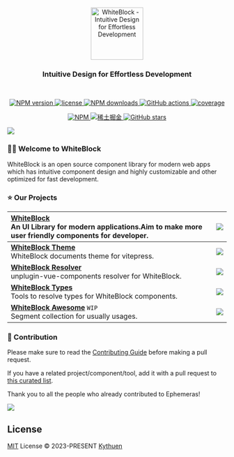 <p align="center">
  <br>
  <a href="https://github.com/Kythuen/white-block">
    <img src="https://cdn.jsdelivr.net/gh/Kythuen/static/logos/white-block/dark.png" alt="WhiteBlock - Intuitive Design for Effortless Development" height="120">
  </a>
</p>
<h3 align="center">Intuitive Design for Effortless Development</h3>
<br>

<p align="center">
  <a href="https://www.npmjs.com/package/white-block" target="__blank">
    <img src="https://img.shields.io/npm/v/white-block?color=a1b858" alt="NPM version">
  </a>
  <a href="https://github.com/Kythuen/white-block/blob/main/LICENSE" target="__blank">
    <img src="https://img.shields.io/npm/l/white-block" alt="license">
  </a>
  <a href="https://www.npmjs.com/package/white-block" target="__blank">
    <img src="https://img.shields.io/npm/dm/white-block" alt="NPM downloads">
  </a>
  <a href="https://github.com/Kythuen/white-block/actions/workflows/release.yml" target="__blank">
    <img src="https://img.shields.io/github/actions/workflow/status/Kythuen/white-block/release.yml" alt="GitHub actions">
  </a>
  <a href="https://codecov.io/gh/Kythuen/white-block" target="__blank">
    <img src="https://img.shields.io/codecov/c/github/Kythuen/white-block?flag=core" alt="coverage">
  </a>
</p>
<p align="center">
  <a href="https://www.npmjs.com/~white-block">
    <img src="https://img.shields.io/badge/NPM-CB3837.svg?logo=npm&logoColor=white" alt="NPM">
  </a>
  <a href="https://juejin.cn/user/3526835391969069/posts">
    <img src="https://img.shields.io/badge/稀土掘金-007FFF.svg?logo=juejin&logoColor=white" alt="稀土掘金">
  </a>
  <a href="https://github.com/Kythuen/white-block" target="__blank">
    <img alt="GitHub stars" src="https://img.shields.io/github/stars/Kythuen/white-block?style=social">
  </a>
</p>


![](https://raw.githubusercontent.com/andreasbm/readme/master/assets/lines/rainbow.png)


### 👋🏻 Welcome to WhiteBlock

WhiteBlock is an open source component library for modern web apps which has intuitive component design and highly customizable and other optimized for fast development.

### ⭐️ Our Projects

| [**WhiteBlock**][white-block-link]<br/>An UI Library for modern applications.Aim to make more user friendly components for developer. | [![][white-block-cover]][white-block-link]   |
| :----------------------------------------------------------------------------------------------------------------------------------------------------------------------------------------------------------------------------------------------------------------------------------------------------------- | :----------------------------------------- |
| [**WhiteBlock Theme**][white-block-vitepress-link]<br/>WhiteBlock documents theme for vitepress. | [![][white-block-vitepress-cover]][white-block-vitepress-link]   |
| [**WhiteBlock Resolver**][white-block-resolver-link]<br/>unplugin-vue-components resolver for WhiteBlock. | [![][white-block-resolver-cover]][white-block-resolver-link] |
| [**WhiteBlock Types**][white-block-types-link]<br/>Tools to resolve types for WhiteBlock components. | [![][white-block-types-cover]][white-block-types-link]   |
| [**WhiteBlock Awesome**][white-block-awesome-link] `WIP`<br/>Segment collection for usually usages. | [![][white-block-awesome-cover]][white-block-awesome-link]   |

### 🤝 Contribution

Please make sure to read the [Contributing Guide](./CONTRIBUTING.md) before making a pull request.

If you have a related project/component/tool, add it with a pull request to [this curated list](https://github.com/Kythuen/awesome).

Thank you to all the people who already contributed to Ephemeras!

<a href="https://github.com/Kythuen/ephemeras/graphs/contributors"><img src="https://opencollective.com/ephemeras/contributors.svg?width=890" /></a>

## License

[MIT](./LICENSE) License &copy; 2023-PRESENT [Kythuen](https://github.com/Kythuen)



<!-- LINK GROUP -->

[white-block-cover]: https://cdn.jsdelivr.net/gh/Kythuen/static/images/white-block/core.png
[white-block-link]: https://kythuen.github.io/white-block/
[white-block-vitepress-cover]: https://cdn.jsdelivr.net/gh/Kythuen/static/images/white-block/vitepress.png
[white-block-vitepress-link]: https://kythuen.github.io/white-block/packages/vitepress
[white-block-types-cover]: https://cdn.jsdelivr.net/gh/Kythuen/static/images/white-block/types.png
[white-block-types-link]: https://kythuen.github.io/white-block/packages/types
[white-block-resolver-cover]: https://cdn.jsdelivr.net/gh/Kythuen/static/images/white-block/resolver.png
[white-block-resolver-link]: https://kythuen.github.io/white-block/packages/resolver
[white-block-awesome-cover]: https://cdn.jsdelivr.net/gh/Kythuen/static/images/white-block/awesome.png
[white-block-awesome-link]: https://kythuen.github.io/white-block/packages/awesome